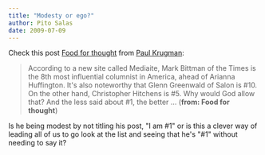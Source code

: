 ```yaml
---
title: "Modesty or ego?"
author: Pito Salas
date: 2009-07-09
---
```




Check this post [Food for
thought](<http://krugman.blogs.nytimes.com/2009/07/09/food-for-thought/>) from
[Paul Krugman](<http://krugman.blogs.nytimes.com/feed/>):

> According to a new site called Mediaite, Mark Bittman of the Times is the
> 8th most influential columnist in America, ahead of Arianna Huffington. It's
> also noteworthy that Glenn Greenwald of Salon is #10. On the other hand,
> Christopher Hitchens is #5. Why would God allow that? And the less said
> about #1, the better … (**from: Food for thought**)

Is he being modest by not titling his post, "I am #1" or is this a clever way
of leading all of us to go look at the list and seeing that he's "#1" without
needing to say it?


